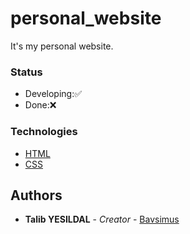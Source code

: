 # personal_website

It's my personal website.

### Status
- Developing:✅
- Done:❌

### Technologies
 
- [HTML](https://developer.mozilla.org/en-US/docs/Web/HTML)
- [CSS](https://developer.mozilla.org/en-US/docs/Web/CSS)

## Authors

  - **Talib YESILDAL** - *Creator* -
    [Bavsimus](https://github.com/Bavsimus)

